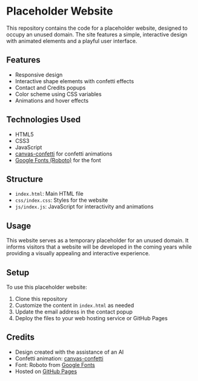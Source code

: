 # Placeholder Website

This repository contains the code for a placeholder website, designed to occupy an unused domain. The site features a simple, interactive design with animated elements and a playful user interface.

## Features

- Responsive design
- Interactive shape elements with confetti effects
- Contact and Credits popups
- Color scheme using CSS variables
- Animations and hover effects

## Technologies Used

- HTML5
- CSS3
- JavaScript
- [canvas-confetti](https://github.com/catdad/canvas-confetti) for confetti animations
- [Google Fonts (Roboto)](https://fonts.google.com/specimen/Roboto) for the font

## Structure

- `index.html`: Main HTML file
- `css/index.css`: Styles for the website
- `js/index.js`: JavaScript for interactivity and animations

## Usage

This website serves as a temporary placeholder for an unused domain. It informs visitors that a website will be developed in the coming years while providing a visually appealing and interactive experience.

## Setup

To use this placeholder website:

1. Clone this repository
2. Customize the content in `index.html` as needed
3. Update the email address in the contact popup
4. Deploy the files to your web hosting service or GitHub Pages

## Credits

- Design created with the assistance of an AI
- Confetti animation: [canvas-confetti](https://github.com/catdad/canvas-confetti)
- Font: Roboto from [Google Fonts](https://fonts.google.com/specimen/Roboto)
- Hosted on [GitHub Pages](https://pages.github.com/)